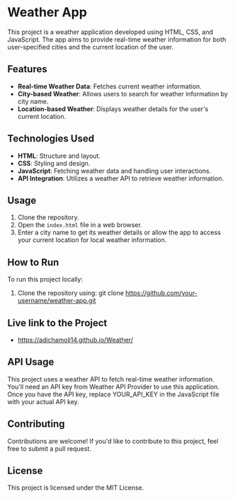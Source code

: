 # Weather App

This project is a weather application developed using HTML, CSS, and JavaScript. The app aims to provide real-time weather information for both user-specified cities and the current location of the user.

## Features

- **Real-time Weather Data**: Fetches current weather information.
- **City-based Weather**: Allows users to search for weather information by city name.
- **Location-based Weather**: Displays weather details for the user's current location.

## Technologies Used

- **HTML**: Structure and layout.
- **CSS**: Styling and design.
- **JavaScript**: Fetching weather data and handling user interactions.
- **API Integration**: Utilizes a weather API to retrieve weather information.

## Usage

1. Clone the repository.
2. Open the `index.html` file in a web browser.
3. Enter a city name to get its weather details or allow the app to access your current location for local weather information.

## How to Run

To run this project locally:

1. Clone the repository using:
   git clone https://github.com/your-username/weather-app.git

## Live link to the Project

- https://adichamoli14.github.io/Weather/

## API Usage

This project uses a weather API to fetch real-time weather information. You'll need an API key from Weather API Provider to use this application. Once you have the API key, replace YOUR_API_KEY in the JavaScript file with your actual API key.

## Contributing

Contributions are welcome! If you'd like to contribute to this project, feel free to submit a pull request.

## License

This project is licensed under the MIT License.
